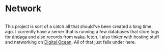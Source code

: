 # Network

```scala mdoc:percentages:network
```

This project is sort of a catch all that should've been created a long time ago.
I currently have a server that is running a few databases that store logs for
[ándaga](andaga.html) and also records from [waka-fetch](waka-fetch.html). I
also tinker with hosting stuff and networking on [Digital
Ocean](https://www.digitalocean.com/).  All of that just falls under here.

```scala mdoc:tags:network
```
